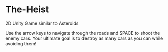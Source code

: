# The-Heist
2D Unity Game similar to Asteroids


Use the arrow keys to navigate through the roads and SPACE to shoot the enemy cars. Your ultimate goal is to destroy as many cars as you can while avoiding them!

